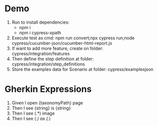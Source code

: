 # Demo
1. Run to install dependencies: 
    - npm i
    - npm i cypress-xpath
2. Execute test as cmd: npm run convert;npx cypress run;node cypress/cucumber-json/cucumber-html-report.js 
4. If want to add more feature, create on folder: cypress/integration/features
5. Then define the step definition at folder: cypress/integration/step_definitions
6. Store the examples data for Scenario at folder: cypress/examplesjson
# Gherkin Expressions 
1. Given I open {taxonomyPath} page
2. Then I see {string} is {string}
3. Then I see (.*) image
4. Then I see (.*) as (.*)
  

